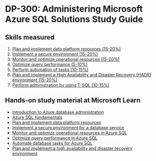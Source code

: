 # DP-300: Administering Microsoft Azure SQL Solutions Study Guide

## Skills measured
1. [Plan and implement data platform resources (15-20%)](1-Plan%20and%20implement%20data%20platform%20resources%20(15-20%25).md)
2. [Implement a secure environment (15-20%)](2-Implement%20a%20secure%20environment%20(15-20%25).md)
3. [Monitor and optimize operational resources (15-20%)](3-Monitor%20and%20optimize%20operational%20resources%20(15-20%25).md)
4. [Optimize query performance (5-10%)](4-Optimize%20query%20performance%20(5-10%25).md)
5. [Perform automation of tasks (10-15%)](5-Perform%20automation%20of%20tasks%20(10-15%25).md)
6. [Plan and implement a High Availability and Disaster Recovery (HADR) environment (15-20%)](6-Plan%20and%20implement%20a%20High%20Availability%20and%20Disaster%20Recovery%20(HADR)%20environment%20(15-20%25).md)
7. [Perform administration by using T-SQL (10-15%)](7-Perform%20administration%20by%20using%20T-SQL%20(10-15%25).md)

## Hands-on study material at Microsoft Learn

- [Introduction to Azure database administration](https://learn.microsoft.com/en-us/training/paths/introduction-to-azure-database-administration/)
- [Azure SQL fundamentals](https://docs.microsoft.com/en-us/learn/paths/azure-sql-fundamentals/)
- [Plan and implement data platform resources](https://learn.microsoft.com/en-us/training/paths/plan-implement-data-platform-resources/)
- [Implement a secure environment for a database service](https://learn.microsoft.com/en-us/training/paths/implement-secure-environment-database-service/)
- [Monitor and optimize operational resources in Azure SQL](https://learn.microsoft.com/en-us/training/paths/monitor-optimize-operational-resources-sql-server/)
- [Optimize query performance in Azure SQL](https://learn.microsoft.com/en-us/training/paths/optimize-query-performance-sql-server/)
- [Automate database tasks for Azure SQL](https://learn.microsoft.com/en-us/training/paths/automate-tasks-sql-server/)
- [Plan and implement a high availability and disaster recovery environment](https://learn.microsoft.com/en-us/training/paths/plan-implement-high-availability-disaster-recovery-environment/)